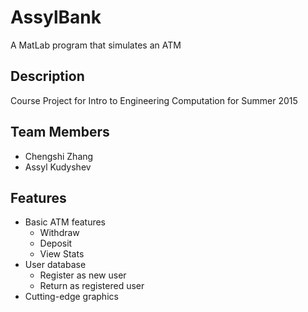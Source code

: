 # AssylBank
A MatLab program that simulates an ATM
## Description
Course Project for Intro to Engineering Computation for Summer 2015
## Team Members
- Chengshi Zhang
- Assyl Kudyshev

## Features
- Basic ATM features
  - Withdraw
  - Deposit
  - View Stats
- User database
  - Register as new user
  - Return as registered user
- Cutting-edge graphics
